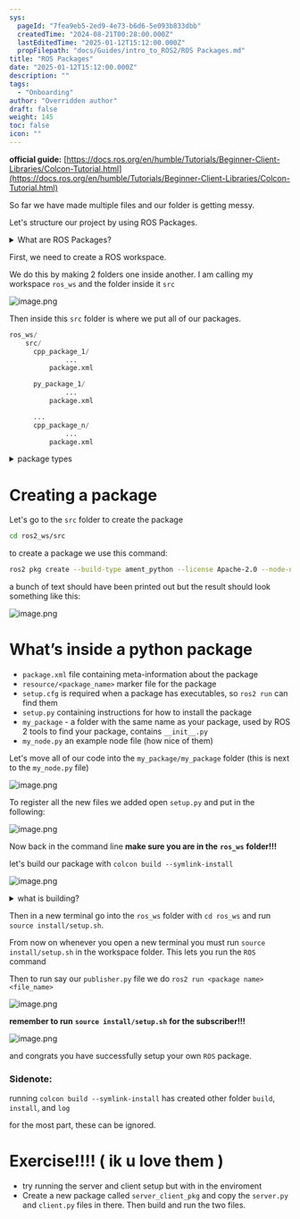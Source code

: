 ```yaml
---
sys:
  pageId: "7fea9eb5-2ed9-4e73-b6d6-5e093b833dbb"
  createdTime: "2024-08-21T00:28:00.000Z"
  lastEditedTime: "2025-01-12T15:12:00.000Z"
  propFilepath: "docs/Guides/intro_to_ROS2/ROS Packages.md"
title: "ROS Packages"
date: "2025-01-12T15:12:00.000Z"
description: ""
tags:
  - "Onboarding"
author: "Overridden author"
draft: false
weight: 145
toc: false
icon: ""
---
```


**official guide:** [https://docs.ros.org/en/humble/Tutorials/Beginner-Client-Libraries/Colcon-Tutorial.html](https://docs.ros.org/en/humble/Tutorials/Beginner-Client-Libraries/Colcon-Tutorial.html)

So far we have made multiple files and our folder is getting messy.

Let's structure our project by using ROS Packages.

<details>

<summary>What are ROS Packages?</summary>

ROS Packages are, as the name implies, packages of code that are highly sharable between ROS developers.

They consist of a folder, `package.xml` file, and source code

```python
      cpp_package_1/
		      ... imagine much code files here ..
          package.xml
```

</details>

First, we need to create a ROS workspace.

We do this by making 2 folders one inside another. I am calling my workspace `ros_ws` and the folder inside it `src`

![image.png](https://prod-files-secure.s3.us-west-2.amazonaws.com/d518164a-d88e-44d1-a4ee-3adb3bd8bce0/70706947-fd18-4537-a67b-e12946812d31/image.png?X-Amz-Algorithm=AWS4-HMAC-SHA256&X-Amz-Content-Sha256=UNSIGNED-PAYLOAD&X-Amz-Credential=ASIAZI2LB4667B7JGQG4%2F20250526%2Fus-west-2%2Fs3%2Faws4_request&X-Amz-Date=20250526T121537Z&X-Amz-Expires=3600&X-Amz-Security-Token=IQoJb3JpZ2luX2VjEHwaCXVzLXdlc3QtMiJHMEUCIEb5bGDjeydJmdB%2FJy2Oe2AvYtaxIrVk9xMJMY1rBaPFAiEAs1mhVrrcoVMrZqi19lAYXeloJ6oRuCHHEEw168SpXsoq%2FwMIRRAAGgw2Mzc0MjMxODM4MDUiDBwuCWGpwU05HL46DircA5X9rwQfwxCjXpdjbvU6l5imGTR7GexJhKI5a9ubdgK%2FvuszReK5Ap%2Bt9%2F20CglKUCfY8abu4%2FJvkXUkpZV1NwjFSG73iBQl%2FCXK3pbNeLsA%2FXQyJN6yaPfA4oHx2%2ByGu82LD56R1Qe0FWByt1uByc7xRxcF2W31HFDSlOtF9AR26gTWbG2N0hjSReW4Zi5MFaOXObEwVOiNtKEa9CUkR2sOURo9ENJdKGSOR6f6my0F6lmjTDiJFwgvcAAl%2FcfTY%2BGY7Yu3tZof4fdmTf7a%2B15u7A6dai4cOapH1KeHnPxxBoht83gYOvFrs7aFHPZ8%2Bz8epUETpvFbVNoyPE%2Bm7oSNrum1ER3LW6OS5Yxm71nEGh5iInHuz2EkSrPZ%2BO7SB37tyBkiuurFPUXGexjwmIRK051l9I1VZGZa3MjhSK5v6g8JiaFXmtoiykcOSNz9u2sLeAWEx8ERW5EoChNVeVoaB9KwAESjW7dd670S6Sp7nnDuhlhrwdLpwAkStGRdTLHEfqCbPlmw5Pc1BbNSWLa7%2BztH0dl3LNvovfcXBqoVlnod1MDRQSNtN5JPPlBfJSi8XRafuDCqYwlrEGHvNC6f2DEr9Kk7OKEEf2n66IdP3q2e62%2FOQvsJBo5NMOiq0cEGOqUBhSnxgV2lOZUXG%2FiJp2xLdBLkDPz28r8HYE4qhainR8EJio93ymhJ56VB63mln5lHlKt1ejL2B32zYhtL7T22NTAxvOFbzLR4Z3cHBw8xPzf6yXT7030NNninwX2C06Uw3ylinLj8zOH5MJGbWf9BQlB%2FibeVjbDuaemFdHf%2BGr1y6nnnlFJhSoTalZzvrQprrv8j2Y59fM032YYQV3WXve558VZ5&X-Amz-Signature=e41e211228a917023db361faa558a510f7e2a2d0f793a1f4cfdf7df43d5a4d11&X-Amz-SignedHeaders=host&x-id=GetObject)

Then inside this `src` folder is where we put all of our packages.

```python
ros_ws/
    src/
      cpp_package_1/
		      ...
          package.xml

      py_package_1/
		      ...
          package.xml

      ...
      cpp_package_n/
		      ...
          package.xml

```

<details>

<summary>package types</summary>

packages can be either `C++` or python.

the intern file structure is different for each but for this guide we will stick to creating python packages

</details>

# Creating a package

Let's go to the `src` folder to create the package

```bash
cd ros2_ws/src
```

to create a package we use this command:

```bash
ros2 pkg create --build-type ament_python --license Apache-2.0 --node-name my_node my_package
```

a bunch of text should have been printed out but the result should look something like this:

![image.png](https://prod-files-secure.s3.us-west-2.amazonaws.com/d518164a-d88e-44d1-a4ee-3adb3bd8bce0/e6cf1e3f-8512-4a3e-b131-079f800bf3e8/image.png?X-Amz-Algorithm=AWS4-HMAC-SHA256&X-Amz-Content-Sha256=UNSIGNED-PAYLOAD&X-Amz-Credential=ASIAZI2LB4667B7JGQG4%2F20250526%2Fus-west-2%2Fs3%2Faws4_request&X-Amz-Date=20250526T121537Z&X-Amz-Expires=3600&X-Amz-Security-Token=IQoJb3JpZ2luX2VjEHwaCXVzLXdlc3QtMiJHMEUCIEb5bGDjeydJmdB%2FJy2Oe2AvYtaxIrVk9xMJMY1rBaPFAiEAs1mhVrrcoVMrZqi19lAYXeloJ6oRuCHHEEw168SpXsoq%2FwMIRRAAGgw2Mzc0MjMxODM4MDUiDBwuCWGpwU05HL46DircA5X9rwQfwxCjXpdjbvU6l5imGTR7GexJhKI5a9ubdgK%2FvuszReK5Ap%2Bt9%2F20CglKUCfY8abu4%2FJvkXUkpZV1NwjFSG73iBQl%2FCXK3pbNeLsA%2FXQyJN6yaPfA4oHx2%2ByGu82LD56R1Qe0FWByt1uByc7xRxcF2W31HFDSlOtF9AR26gTWbG2N0hjSReW4Zi5MFaOXObEwVOiNtKEa9CUkR2sOURo9ENJdKGSOR6f6my0F6lmjTDiJFwgvcAAl%2FcfTY%2BGY7Yu3tZof4fdmTf7a%2B15u7A6dai4cOapH1KeHnPxxBoht83gYOvFrs7aFHPZ8%2Bz8epUETpvFbVNoyPE%2Bm7oSNrum1ER3LW6OS5Yxm71nEGh5iInHuz2EkSrPZ%2BO7SB37tyBkiuurFPUXGexjwmIRK051l9I1VZGZa3MjhSK5v6g8JiaFXmtoiykcOSNz9u2sLeAWEx8ERW5EoChNVeVoaB9KwAESjW7dd670S6Sp7nnDuhlhrwdLpwAkStGRdTLHEfqCbPlmw5Pc1BbNSWLa7%2BztH0dl3LNvovfcXBqoVlnod1MDRQSNtN5JPPlBfJSi8XRafuDCqYwlrEGHvNC6f2DEr9Kk7OKEEf2n66IdP3q2e62%2FOQvsJBo5NMOiq0cEGOqUBhSnxgV2lOZUXG%2FiJp2xLdBLkDPz28r8HYE4qhainR8EJio93ymhJ56VB63mln5lHlKt1ejL2B32zYhtL7T22NTAxvOFbzLR4Z3cHBw8xPzf6yXT7030NNninwX2C06Uw3ylinLj8zOH5MJGbWf9BQlB%2FibeVjbDuaemFdHf%2BGr1y6nnnlFJhSoTalZzvrQprrv8j2Y59fM032YYQV3WXve558VZ5&X-Amz-Signature=d572fd31ac2201731158d24099dc13079a0fd776126a9f5689a397ffd1964b73&X-Amz-SignedHeaders=host&x-id=GetObject)

# What’s inside a python package

- `package.xml` file containing meta-information about the package
- `resource/<package_name>` marker file for the package
- `setup.cfg` is required when a package has executables, so `ros2 run` can find them
- `setup.py` containing instructions for how to install the package
- `my_package` - a folder with the same name as your package, used by ROS 2 tools to find your package, contains `__init__.py`
- `my_node.py` an example node file (how nice of them)

Let's move all of our code into the `my_package/my_package` folder (this is next to the `my_node.py` file)

![image.png](https://prod-files-secure.s3.us-west-2.amazonaws.com/d518164a-d88e-44d1-a4ee-3adb3bd8bce0/9ce58f11-0da9-4d3e-b86d-506a9685d378/image.png?X-Amz-Algorithm=AWS4-HMAC-SHA256&X-Amz-Content-Sha256=UNSIGNED-PAYLOAD&X-Amz-Credential=ASIAZI2LB4667B7JGQG4%2F20250526%2Fus-west-2%2Fs3%2Faws4_request&X-Amz-Date=20250526T121537Z&X-Amz-Expires=3600&X-Amz-Security-Token=IQoJb3JpZ2luX2VjEHwaCXVzLXdlc3QtMiJHMEUCIEb5bGDjeydJmdB%2FJy2Oe2AvYtaxIrVk9xMJMY1rBaPFAiEAs1mhVrrcoVMrZqi19lAYXeloJ6oRuCHHEEw168SpXsoq%2FwMIRRAAGgw2Mzc0MjMxODM4MDUiDBwuCWGpwU05HL46DircA5X9rwQfwxCjXpdjbvU6l5imGTR7GexJhKI5a9ubdgK%2FvuszReK5Ap%2Bt9%2F20CglKUCfY8abu4%2FJvkXUkpZV1NwjFSG73iBQl%2FCXK3pbNeLsA%2FXQyJN6yaPfA4oHx2%2ByGu82LD56R1Qe0FWByt1uByc7xRxcF2W31HFDSlOtF9AR26gTWbG2N0hjSReW4Zi5MFaOXObEwVOiNtKEa9CUkR2sOURo9ENJdKGSOR6f6my0F6lmjTDiJFwgvcAAl%2FcfTY%2BGY7Yu3tZof4fdmTf7a%2B15u7A6dai4cOapH1KeHnPxxBoht83gYOvFrs7aFHPZ8%2Bz8epUETpvFbVNoyPE%2Bm7oSNrum1ER3LW6OS5Yxm71nEGh5iInHuz2EkSrPZ%2BO7SB37tyBkiuurFPUXGexjwmIRK051l9I1VZGZa3MjhSK5v6g8JiaFXmtoiykcOSNz9u2sLeAWEx8ERW5EoChNVeVoaB9KwAESjW7dd670S6Sp7nnDuhlhrwdLpwAkStGRdTLHEfqCbPlmw5Pc1BbNSWLa7%2BztH0dl3LNvovfcXBqoVlnod1MDRQSNtN5JPPlBfJSi8XRafuDCqYwlrEGHvNC6f2DEr9Kk7OKEEf2n66IdP3q2e62%2FOQvsJBo5NMOiq0cEGOqUBhSnxgV2lOZUXG%2FiJp2xLdBLkDPz28r8HYE4qhainR8EJio93ymhJ56VB63mln5lHlKt1ejL2B32zYhtL7T22NTAxvOFbzLR4Z3cHBw8xPzf6yXT7030NNninwX2C06Uw3ylinLj8zOH5MJGbWf9BQlB%2FibeVjbDuaemFdHf%2BGr1y6nnnlFJhSoTalZzvrQprrv8j2Y59fM032YYQV3WXve558VZ5&X-Amz-Signature=d74e80275b5c7ca2a453ccd772730aa52e3ab26954ceb3e7593ec2434a6fade6&X-Amz-SignedHeaders=host&x-id=GetObject)

To register all the new files we added open `setup.py` and put in the following:

![image.png](https://prod-files-secure.s3.us-west-2.amazonaws.com/d518164a-d88e-44d1-a4ee-3adb3bd8bce0/1cd7c262-4cae-4496-9d75-c178537d24a2/image.png?X-Amz-Algorithm=AWS4-HMAC-SHA256&X-Amz-Content-Sha256=UNSIGNED-PAYLOAD&X-Amz-Credential=ASIAZI2LB4667B7JGQG4%2F20250526%2Fus-west-2%2Fs3%2Faws4_request&X-Amz-Date=20250526T121537Z&X-Amz-Expires=3600&X-Amz-Security-Token=IQoJb3JpZ2luX2VjEHwaCXVzLXdlc3QtMiJHMEUCIEb5bGDjeydJmdB%2FJy2Oe2AvYtaxIrVk9xMJMY1rBaPFAiEAs1mhVrrcoVMrZqi19lAYXeloJ6oRuCHHEEw168SpXsoq%2FwMIRRAAGgw2Mzc0MjMxODM4MDUiDBwuCWGpwU05HL46DircA5X9rwQfwxCjXpdjbvU6l5imGTR7GexJhKI5a9ubdgK%2FvuszReK5Ap%2Bt9%2F20CglKUCfY8abu4%2FJvkXUkpZV1NwjFSG73iBQl%2FCXK3pbNeLsA%2FXQyJN6yaPfA4oHx2%2ByGu82LD56R1Qe0FWByt1uByc7xRxcF2W31HFDSlOtF9AR26gTWbG2N0hjSReW4Zi5MFaOXObEwVOiNtKEa9CUkR2sOURo9ENJdKGSOR6f6my0F6lmjTDiJFwgvcAAl%2FcfTY%2BGY7Yu3tZof4fdmTf7a%2B15u7A6dai4cOapH1KeHnPxxBoht83gYOvFrs7aFHPZ8%2Bz8epUETpvFbVNoyPE%2Bm7oSNrum1ER3LW6OS5Yxm71nEGh5iInHuz2EkSrPZ%2BO7SB37tyBkiuurFPUXGexjwmIRK051l9I1VZGZa3MjhSK5v6g8JiaFXmtoiykcOSNz9u2sLeAWEx8ERW5EoChNVeVoaB9KwAESjW7dd670S6Sp7nnDuhlhrwdLpwAkStGRdTLHEfqCbPlmw5Pc1BbNSWLa7%2BztH0dl3LNvovfcXBqoVlnod1MDRQSNtN5JPPlBfJSi8XRafuDCqYwlrEGHvNC6f2DEr9Kk7OKEEf2n66IdP3q2e62%2FOQvsJBo5NMOiq0cEGOqUBhSnxgV2lOZUXG%2FiJp2xLdBLkDPz28r8HYE4qhainR8EJio93ymhJ56VB63mln5lHlKt1ejL2B32zYhtL7T22NTAxvOFbzLR4Z3cHBw8xPzf6yXT7030NNninwX2C06Uw3ylinLj8zOH5MJGbWf9BQlB%2FibeVjbDuaemFdHf%2BGr1y6nnnlFJhSoTalZzvrQprrv8j2Y59fM032YYQV3WXve558VZ5&X-Amz-Signature=be6e5cc953250f1a2d9ec49b3dafa1b6ef77642318599da8af90e96ef6fb5429&X-Amz-SignedHeaders=host&x-id=GetObject)

Now back in the command line **make sure you are in the** **`ros_ws`** **folder!!!**

let's build our package with `colcon build --symlink-install`

![image.png](https://prod-files-secure.s3.us-west-2.amazonaws.com/d518164a-d88e-44d1-a4ee-3adb3bd8bce0/2f2a0d27-b173-48fd-b189-5f5c0ce65619/image.png?X-Amz-Algorithm=AWS4-HMAC-SHA256&X-Amz-Content-Sha256=UNSIGNED-PAYLOAD&X-Amz-Credential=ASIAZI2LB4667B7JGQG4%2F20250526%2Fus-west-2%2Fs3%2Faws4_request&X-Amz-Date=20250526T121537Z&X-Amz-Expires=3600&X-Amz-Security-Token=IQoJb3JpZ2luX2VjEHwaCXVzLXdlc3QtMiJHMEUCIEb5bGDjeydJmdB%2FJy2Oe2AvYtaxIrVk9xMJMY1rBaPFAiEAs1mhVrrcoVMrZqi19lAYXeloJ6oRuCHHEEw168SpXsoq%2FwMIRRAAGgw2Mzc0MjMxODM4MDUiDBwuCWGpwU05HL46DircA5X9rwQfwxCjXpdjbvU6l5imGTR7GexJhKI5a9ubdgK%2FvuszReK5Ap%2Bt9%2F20CglKUCfY8abu4%2FJvkXUkpZV1NwjFSG73iBQl%2FCXK3pbNeLsA%2FXQyJN6yaPfA4oHx2%2ByGu82LD56R1Qe0FWByt1uByc7xRxcF2W31HFDSlOtF9AR26gTWbG2N0hjSReW4Zi5MFaOXObEwVOiNtKEa9CUkR2sOURo9ENJdKGSOR6f6my0F6lmjTDiJFwgvcAAl%2FcfTY%2BGY7Yu3tZof4fdmTf7a%2B15u7A6dai4cOapH1KeHnPxxBoht83gYOvFrs7aFHPZ8%2Bz8epUETpvFbVNoyPE%2Bm7oSNrum1ER3LW6OS5Yxm71nEGh5iInHuz2EkSrPZ%2BO7SB37tyBkiuurFPUXGexjwmIRK051l9I1VZGZa3MjhSK5v6g8JiaFXmtoiykcOSNz9u2sLeAWEx8ERW5EoChNVeVoaB9KwAESjW7dd670S6Sp7nnDuhlhrwdLpwAkStGRdTLHEfqCbPlmw5Pc1BbNSWLa7%2BztH0dl3LNvovfcXBqoVlnod1MDRQSNtN5JPPlBfJSi8XRafuDCqYwlrEGHvNC6f2DEr9Kk7OKEEf2n66IdP3q2e62%2FOQvsJBo5NMOiq0cEGOqUBhSnxgV2lOZUXG%2FiJp2xLdBLkDPz28r8HYE4qhainR8EJio93ymhJ56VB63mln5lHlKt1ejL2B32zYhtL7T22NTAxvOFbzLR4Z3cHBw8xPzf6yXT7030NNninwX2C06Uw3ylinLj8zOH5MJGbWf9BQlB%2FibeVjbDuaemFdHf%2BGr1y6nnnlFJhSoTalZzvrQprrv8j2Y59fM032YYQV3WXve558VZ5&X-Amz-Signature=18d12e52cbae4ac55ec186ca56c82a4173fc73a265576d228e0e92cca2947792&X-Amz-SignedHeaders=host&x-id=GetObject)

<details>

<summary>what is building?</summary>

if you are a CS major at Rose-Hulman you will learn the answer to this in CSSE132

but TLDR; is it combines all the code files into one program that can be run easily 

</details>

Then in a new terminal go into the `ros_ws` folder with `cd ros_ws` and run `source install/setup.sh`. 

From now on whenever you open a new terminal you must run `source install/setup.sh` in the workspace folder. This lets you run the `ROS` command

Then to run say our `publisher.py` file we do `ros2 run <package name> <file_name>`

![image.png](https://prod-files-secure.s3.us-west-2.amazonaws.com/d518164a-d88e-44d1-a4ee-3adb3bd8bce0/4f4b1219-3a44-4632-aa0a-ce3471699f59/image.png?X-Amz-Algorithm=AWS4-HMAC-SHA256&X-Amz-Content-Sha256=UNSIGNED-PAYLOAD&X-Amz-Credential=ASIAZI2LB4667B7JGQG4%2F20250526%2Fus-west-2%2Fs3%2Faws4_request&X-Amz-Date=20250526T121537Z&X-Amz-Expires=3600&X-Amz-Security-Token=IQoJb3JpZ2luX2VjEHwaCXVzLXdlc3QtMiJHMEUCIEb5bGDjeydJmdB%2FJy2Oe2AvYtaxIrVk9xMJMY1rBaPFAiEAs1mhVrrcoVMrZqi19lAYXeloJ6oRuCHHEEw168SpXsoq%2FwMIRRAAGgw2Mzc0MjMxODM4MDUiDBwuCWGpwU05HL46DircA5X9rwQfwxCjXpdjbvU6l5imGTR7GexJhKI5a9ubdgK%2FvuszReK5Ap%2Bt9%2F20CglKUCfY8abu4%2FJvkXUkpZV1NwjFSG73iBQl%2FCXK3pbNeLsA%2FXQyJN6yaPfA4oHx2%2ByGu82LD56R1Qe0FWByt1uByc7xRxcF2W31HFDSlOtF9AR26gTWbG2N0hjSReW4Zi5MFaOXObEwVOiNtKEa9CUkR2sOURo9ENJdKGSOR6f6my0F6lmjTDiJFwgvcAAl%2FcfTY%2BGY7Yu3tZof4fdmTf7a%2B15u7A6dai4cOapH1KeHnPxxBoht83gYOvFrs7aFHPZ8%2Bz8epUETpvFbVNoyPE%2Bm7oSNrum1ER3LW6OS5Yxm71nEGh5iInHuz2EkSrPZ%2BO7SB37tyBkiuurFPUXGexjwmIRK051l9I1VZGZa3MjhSK5v6g8JiaFXmtoiykcOSNz9u2sLeAWEx8ERW5EoChNVeVoaB9KwAESjW7dd670S6Sp7nnDuhlhrwdLpwAkStGRdTLHEfqCbPlmw5Pc1BbNSWLa7%2BztH0dl3LNvovfcXBqoVlnod1MDRQSNtN5JPPlBfJSi8XRafuDCqYwlrEGHvNC6f2DEr9Kk7OKEEf2n66IdP3q2e62%2FOQvsJBo5NMOiq0cEGOqUBhSnxgV2lOZUXG%2FiJp2xLdBLkDPz28r8HYE4qhainR8EJio93ymhJ56VB63mln5lHlKt1ejL2B32zYhtL7T22NTAxvOFbzLR4Z3cHBw8xPzf6yXT7030NNninwX2C06Uw3ylinLj8zOH5MJGbWf9BQlB%2FibeVjbDuaemFdHf%2BGr1y6nnnlFJhSoTalZzvrQprrv8j2Y59fM032YYQV3WXve558VZ5&X-Amz-Signature=9ff9ced829429ede6ea83697600121abb65a2bd2b670a5ad436f6378eab387f4&X-Amz-SignedHeaders=host&x-id=GetObject)

**remember to run** **`source install/setup.sh`** **for the subscriber!!!**

![image.png](https://prod-files-secure.s3.us-west-2.amazonaws.com/d518164a-d88e-44d1-a4ee-3adb3bd8bce0/02121119-dad4-49ec-8356-c956108b4243/image.png?X-Amz-Algorithm=AWS4-HMAC-SHA256&X-Amz-Content-Sha256=UNSIGNED-PAYLOAD&X-Amz-Credential=ASIAZI2LB4667B7JGQG4%2F20250526%2Fus-west-2%2Fs3%2Faws4_request&X-Amz-Date=20250526T121537Z&X-Amz-Expires=3600&X-Amz-Security-Token=IQoJb3JpZ2luX2VjEHwaCXVzLXdlc3QtMiJHMEUCIEb5bGDjeydJmdB%2FJy2Oe2AvYtaxIrVk9xMJMY1rBaPFAiEAs1mhVrrcoVMrZqi19lAYXeloJ6oRuCHHEEw168SpXsoq%2FwMIRRAAGgw2Mzc0MjMxODM4MDUiDBwuCWGpwU05HL46DircA5X9rwQfwxCjXpdjbvU6l5imGTR7GexJhKI5a9ubdgK%2FvuszReK5Ap%2Bt9%2F20CglKUCfY8abu4%2FJvkXUkpZV1NwjFSG73iBQl%2FCXK3pbNeLsA%2FXQyJN6yaPfA4oHx2%2ByGu82LD56R1Qe0FWByt1uByc7xRxcF2W31HFDSlOtF9AR26gTWbG2N0hjSReW4Zi5MFaOXObEwVOiNtKEa9CUkR2sOURo9ENJdKGSOR6f6my0F6lmjTDiJFwgvcAAl%2FcfTY%2BGY7Yu3tZof4fdmTf7a%2B15u7A6dai4cOapH1KeHnPxxBoht83gYOvFrs7aFHPZ8%2Bz8epUETpvFbVNoyPE%2Bm7oSNrum1ER3LW6OS5Yxm71nEGh5iInHuz2EkSrPZ%2BO7SB37tyBkiuurFPUXGexjwmIRK051l9I1VZGZa3MjhSK5v6g8JiaFXmtoiykcOSNz9u2sLeAWEx8ERW5EoChNVeVoaB9KwAESjW7dd670S6Sp7nnDuhlhrwdLpwAkStGRdTLHEfqCbPlmw5Pc1BbNSWLa7%2BztH0dl3LNvovfcXBqoVlnod1MDRQSNtN5JPPlBfJSi8XRafuDCqYwlrEGHvNC6f2DEr9Kk7OKEEf2n66IdP3q2e62%2FOQvsJBo5NMOiq0cEGOqUBhSnxgV2lOZUXG%2FiJp2xLdBLkDPz28r8HYE4qhainR8EJio93ymhJ56VB63mln5lHlKt1ejL2B32zYhtL7T22NTAxvOFbzLR4Z3cHBw8xPzf6yXT7030NNninwX2C06Uw3ylinLj8zOH5MJGbWf9BQlB%2FibeVjbDuaemFdHf%2BGr1y6nnnlFJhSoTalZzvrQprrv8j2Y59fM032YYQV3WXve558VZ5&X-Amz-Signature=37d17199d582805290d23cec9429cda093ba69d396f226e6c8aceeeae070cb6b&X-Amz-SignedHeaders=host&x-id=GetObject)

and congrats you have successfully setup your own `ROS` package.

### Sidenote:

running `colcon build --symlink-install` has created other folder `build`, `install`, and `log`

for the most part, these can be ignored.

# Exercise!!!! ( ik u love them )

- try running the server and client setup but with in the enviroment
- Create a new package called `server_client_pkg` and copy the `server.py` and `client.py` files in there. Then build and run the two files.
